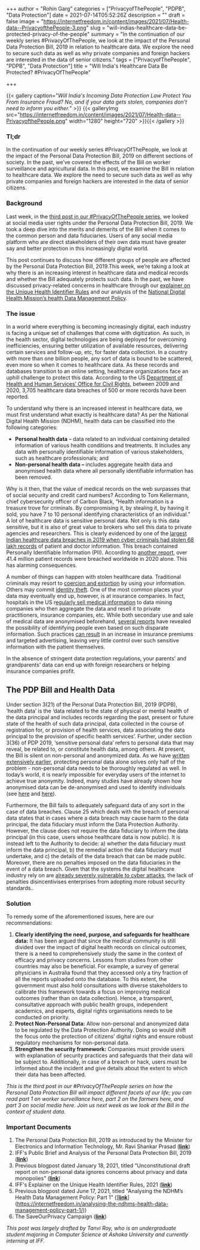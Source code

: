 +++
author = "Rohin Garg"
categories = ["PrivacyofThePeople", "PDPB", "Data Protection"]
date = 2021-07-14T05:52:26Z
description = ""
draft = false
image = "https://internetfreedom.in/content/images/2021/07/Health-data--PrivacyofthePeople-3.png"
slug = "will-indias-healthcare-data-be-protected-privacy-of-the-people"
summary = "In the continuation of our weekly series #PrivacyOfThePeople, we look at the impact of the Personal Data Protection Bill, 2019 in relation to healthcare data. We explore the need to secure such data as well as why private companies and foreign hackers are interested in the data of senior citizens."
tags = ["PrivacyofThePeople", "PDPB", "Data Protection"]
title = "Will India's Healthcare Data Be Protected? #PrivacyOfThePeople"

+++


{{< gallery caption="<em>Will India's Incoming Data Protection Law Protect You From Insurance Fraud? No, and if your data gets stolen, companies don't need to inform you either.</em>" >}}
{{< galleryImg  src="https://internetfreedom.in/content/images/2021/07/Health-data--PrivacyofthePeople.png" width="1280" height="720" >}}{{< /gallery >}}

>>>> <form><script src="https://checkout.razorpay.com/v1/payment-button.js" data-payment_button_id="pl_HLkgeWGQLMuddp" async> </script> </form>

### **Tl;dr**

In the continuation of our weekly series #PrivacyOfThePeople, we look at the impact of the Personal Data Protection Bill, 2019 on different sections of society. In the past, we’ve covered the effects of the Bill on worker surveillance and agricultural data. In this post, we examine the Bill in relation to healthcare data. We explore the need to secure such data as well as why private companies and foreign hackers are interested in the data of senior citizens.

### Background

Last week, in the [third post in our #PrivacyOfThePeople series](https://internetfreedom.in/privacyofthepeople-social-media-users/), we looked at social media user rights under the Personal Data Protection Bill, 2019. We took a deep dive into the merits and demerits of the Bill when it comes to the common person and data fiduciaries. Users of any social media platform who are direct stakeholders of their own data must have greater say and better protection in this increasingly digital world.

This post continues to discuss how different groups of people are affected by the Personal Data Protection Bill, 2019.This week, we’re taking a look at why there is an increasing interest in healthcare data and medical records and whether the Bill adequately protects such data. In the past, we have discussed privacy-related concerns in healthcare through our [explainer on the Unique Health Identifier Rules](https://drive.google.com/file/d/1gza8WXnY9nLfB2BdRWyRe32Y--KxyJ-P/view) and our analysis of the [National Digital Health Mission’s health Data Management Policy](https://internetfreedom.in/analysing-the-ndhms-health-data-management-policy-part-1/).

### The issue

In a world where everything is becoming increasingly digital, each industry is facing a unique set of challenges that come with digitization. As such, in the health sector, digital technologies are being deployed for overcoming inefficiencies, ensuring better utilization of available resources, delivering certain services and follow-up, etc, for faster data collection. In a country with more than one billion people, any sort of data is bound to be scattered, even more so when it comes to healthcare data. As these records and databases transition to an online setting, healthcare organizations face an uphill challenge to protect this data. According to the US [Department of Health and Human Services’ Office for Civil Rights,](https://www.hipaajournal.com/healthcare-data-breach-statistics/) between 2009 and 2020, 3,705 healthcare data breaches of 500 or more records have been reported.

To understand why there is an increased interest in healthcare data, we must first understand what exactly is healthcare data? As per the National Digital Health Mission (NDHM), health data can be classified into the following categories:

* **Personal health data** – data related to an individual containing detailed information of various health conditions and treatments. It includes any data with personally identifiable information of various stakeholders, such as healthcare professionals; and
* **Non-personal health data –** includes aggregate health data and anonymised health data where all personally identifiable information has been removed.

Why is it then, that the value of medical records on the web surpasses that of social security and credit card numbers? According to Tom Kellermann, chief cybersecurity officer of Carbon Black, “Health information is a treasure trove for criminals. By compromising it, by stealing it, by having it sold, you have 7 to 10 personal identifying characteristics of an individual.” A lot of healthcare data is sensitive personal data. Not only is this data sensitive, but it is also of great value to brokers who sell this data to private agencies and researchers. This is clearly evidenced by one of the [largest Indian healthcare data breaches in 2019 when cyber criminals had stolen 68 lakh records](https://thewire.in/health/hackers-attack-indian-healthcare-website-steal-68-lakh-records-report) of patient and doctor information. This breach contained Personally Identifiable Information (PII). According to [another report](https://www.protenus.com/resources/2020-breach-barometer), over 41.4 million patient records were breached worldwide in 2020 alone. This has alarming consequences.

A number of things can happen with stolen healthcare data. Traditional criminals may resort to [coercion and extortion](https://healthtechmagazine.net/article/2019/10/what-happens-stolen-healthcare-data-perfcon) by using your information. Others may commit [identity theft](https://healthinformatics.uic.edu/blog/why-data-security-is-the-biggest-concern-of-health-care/). One of the most common places your data may eventually end up, however, is at insurance companies. In fact, hospitals in the US r[egularly sell medical information](https://www.bloomberg.com/news/articles/2013-08-08/your-medical-records-are-for-sale) to data mining companies who then aggregate the data and resell it to private practitioners, insurance companies, etc. While both secondary use and sale of medical data are anonymised beforehand, [several reports](https://www.scientificamerican.com/article/how-data-brokers-make-money-off-your-medical-records/) have revealed the possibility of identifying people even based on such disparate information. Such practices [can result](http://www.cnbc.com/2014/04/16/data-mining-is-now-used-to-set-insurance-rates-critics-cry-fowl.html) in an increase in insurance premiums and targeted advertising, leaving very little control over such sensitive information with the patient themselves.

In the absence of stringent data protection regulations, your parents’ and grandparents’ data can end up with foreign researchers or helping insurance companies profit.

## The PDP Bill and Health Data

Under section 3(21) of the Personal Data Protection Bill, 2019 (PDPB), ‘health data’ is the ‘data related to the state of physical or mental health of the data principal and includes records regarding the past, present or future state of the health of such data principal, data collected in the course of registration for, or provision of health services, data associating the data principal to the provision of specific health services’. Further, under section 3(36) of PDP 2019, ‘sensitive personal data’ refers to personal data that may reveal, be related to, or constitute health data, among others. At present, the Bill is silent on non-personal and anonymized data. As we have [written extensively earlier](https://internetfreedom.in/unconstitutional-draft-report-on-non-personal-data-ignores-concerns-about-privacy-and-data-monopolies/), protecting personal data alone solves only half of the problem - non-personal data needs to be thoroughly regulated as well. In today’s world, it is nearly impossible for everyday users of the internet to achieve true anonymity. Indeed, many studies have already shown how anonymised data can be de-anonymised and used to identify individuals (see [here](https://www.sciencedirect.com/science/article/pii/S0022000014000683) and [here](http://palms.ee.princeton.edu/system/files/Quantification+of+De-anonymization+Risks+in+Social+Networks.pdf)).

Furthermore, the Bill fails to adequately safeguard data of any sort in the case of data breaches. Clause 25 which deals with the breach of personal data states that in cases where a data breach may cause harm to the data principal, the data fiduciary must inform the Data Protection Authority. However, the clause does not require the data fiduciary to inform the data principal (in this case, users whose healthcare data is now public). It is instead left to the Authority to decide: a) whether the data fiduciary must inform the data principal, b) the remedial action the data fiduciary must undertake, and c) the details of the data breach that can be made public. Moreover, there are no penalties imposed on the data fiduciaries in the event of a data breach. Given that the systems the digital healthcare industry rely on are [already severely vulnerable to cyber attacks](https://www.financialexpress.com/lifestyle/health/national-digital-health-mission-puts-the-spotlight-on-indias-health-data-security/2094277/), the lack of penalties disincentivises enterprises from adopting more robust security standards..

### Solution

To remedy some of the aforementioned issues, here are our recommendations:

1. **Clearly identifying the need, purpose, and safeguards for healthcare data:** It has been argued that since the medical community is still divided over the impact of digital health records on clinical outcomes, there is a need to comprehensively study the same in the context of efficacy and privacy concerns. Lessons from studies from other countries may also be beneficial. For example, a survey of general physicians in Australia found that they accessed only a tiny fraction of all the reports uploaded onto the database. To this extent, the government must also hold consultations with diverse stakeholders to calibrate this framework towards a focus on improving medical outcomes (rather than on data collection). Hence, a transparent, consultative approach with public health groups, independent academics, and experts, digital rights organisations needs to be conducted on priority.
2. **Protect Non-Personal Data:** Allow non-personal and anonymized data to be regulated by the Data Protection Authority. Doing so would shift the focus onto the protection of citizens’ digital rights and ensure robust regulatory mechanisms for non-personal data.
3. **Strengthen the security framework:** Companies must provide users with explanation of security practices and safeguards that their data will be subject to. Additionally, in case of a breach or hack, users must be informed about the incident and give details about the extent to which their data has been affected.

_This is the third post in our #PrivacyOfThePeople series on how the Personal Data Protection Bill will impact different facets of our life; you can read part 1 on worker surveillance here, part 2 on the farmers here, and part 3 on social media here. Join us next week as we look at the Bill in the context of student data._

### Important Documents

1. The Personal Data Protection Bill, 2019 as introduced by the Minister for Electronics and Information Technology, Mr. Ravi Shankar Prasad ([**link**](http://164.100.47.4/BillsTexts/LSBillTexts/Asintroduced/373_2019_LS_Eng.pdf))
2. IFF's Public Brief and Analysis of the Personal Data Protection Bill, 2019 ([**link**](https://saveourprivacy.in/media/all/Brief-PDP-Bill-25.12.2020.pdf))
3. Previous blogpost dated January 18, 2021, titled “Unconstitutional draft report on non-personal data ignores concerns about privacy and data monopolies” ([**link**](https://internetfreedom.in/unconstitutional-draft-report-on-non-personal-data-ignores-concerns-about-privacy-and-data-monopolies/))
4. IFF's Explainer on the Unique Health Identifier Rules, 2021 ([**link**](https://drive.google.com/file/d/1gza8WXnY9nLfB2BdRWyRe32Y--KxyJ-P/view))
5. Previous blogpost dated June 17, 2021, titled "Analysing the NDHM’s Health Data Management Policy: Part 1" ([[**link**](https://internetfreedom.in/analysing-the-ndhms-health-data-management-policy-part-1/)](https://internetfreedom.in/analysing-the-ndhms-health-data-management-policy-part-1/))
6. The SaveOurPrivacy Campaign ([**link**](https://saveourprivacy.in/))

_This post was largely drafted by Tanvi Roy, who is an undergraduate student majoring in Computer Science at Ashoka University and currently interning at IFF._

> > > <form><script src="https://cdn.razorpay.com/static/widget/subscription-button.js" data-subscription_button_id="pl_HLk5qU1K35hmPH" data-button_theme="brand-color" async> </script> </form>











